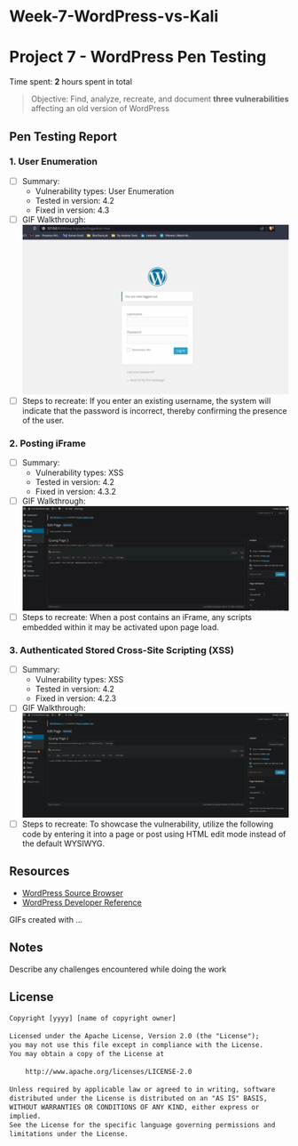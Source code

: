 # Week-7-WordPress-vs-Kali
# Project 7 - WordPress Pen Testing

Time spent: **2** hours spent in total

> Objective: Find, analyze, recreate, and document **three vulnerabilities** affecting an old version of WordPress

## Pen Testing Report

### 1. User Enumeration

- [ ] Summary: 
  - Vulnerability types: User Enumeration
  - Tested in version: 4.2
  - Fixed in version: 4.3
- [ ] GIF Walkthrough: 
  <img src="Q_Vuln_1.gif" alt="Running screenfetch">
- [ ] Steps to recreate: If you enter an existing username, the system will indicate that the password is incorrect, thereby confirming the presence of the user.
  
### 2. Posting iFrame

- [ ] Summary: 
  - Vulnerability types: XSS
  - Tested in version: 4.2
  - Fixed in version: 4.3.2
- [ ] GIF Walkthrough: 
  <img src="Q_Vuln_3_XSS.gif" alt="Running screenfetch">
- [ ] Steps to recreate: When a post contains an iFrame, any scripts embedded within it may be activated upon page load.

### 3. Authenticated Stored Cross-Site Scripting (XSS)

- [ ] Summary: 
  - Vulnerability types: XSS 
  - Tested in version: 4.2
  - Fixed in version: 4.2.3
- [ ] GIF Walkthrough: 
  <img src="Q_Vuln_2" alt="Running screenfetch">
- [ ] Steps to recreate: To showcase the vulnerability, utilize the following code by entering it into a page or post using HTML edit mode instead of the default WYSIWYG.

## Resources

- [WordPress Source Browser](https://core.trac.wordpress.org/browser/)
- [WordPress Developer Reference](https://developer.wordpress.org/reference/)

GIFs created with  ...
<!-- Recommended GIF Tools:
[Kap](https://getkap.co/) for macOS
[ScreenToGif](https://www.screentogif.com/) for Windows
[peek](https://github.com/phw/peek) for Linux. -->

## Notes

Describe any challenges encountered while doing the work

## License

    Copyright [yyyy] [name of copyright owner]

    Licensed under the Apache License, Version 2.0 (the "License");
    you may not use this file except in compliance with the License.
    You may obtain a copy of the License at

        http://www.apache.org/licenses/LICENSE-2.0

    Unless required by applicable law or agreed to in writing, software
    distributed under the License is distributed on an "AS IS" BASIS,
    WITHOUT WARRANTIES OR CONDITIONS OF ANY KIND, either express or implied.
    See the License for the specific language governing permissions and
    limitations under the License.
